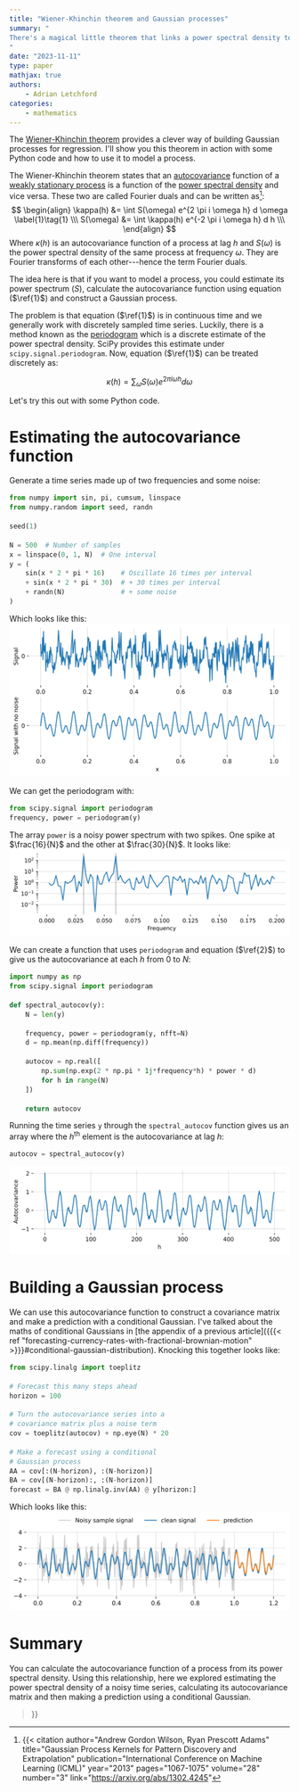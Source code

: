 ```yaml
---
title: "Wiener-Khinchin theorem and Gaussian processes"
summary: "
There's a magical little theorem that links a power spectral density to the autocovariance function. You can use this to quickly estimate Gaissian processes and model periodic time series.
"
date: "2023-11-11"
type: paper
mathjax: true
authors:
    - Adrian Letchford
categories:
    - mathematics
---
```


The [Wiener-Khinchin theorem](https://en.wikipedia.org/wiki/Wiener%E2%80%93Khinchin_theorem) provides a clever way of building Gaussian processes for regression. I'll show you this theorem in action with some Python code and how to use it to model a process.

The Wiener-Khinchin theorem states that an [autocovariance](https://en.wikipedia.org/wiki/Autocovariance) function of a [weakly stationary process](https://en.wikipedia.org/wiki/Stationary_process#Weak_or_wide-sense_stationarity) is a function of the [power spectral density](https://en.wikipedia.org/wiki/Spectral_density) and vice versa. These two are called Fourier duals and can be written as[^1]:
$$
\begin{align}
\kappa(h) &= \int S(\omega) e^{2 \pi i \omega h} d \omega \label{1}\tag{1} \\\
S(\omega) &= \int \kappa(h) e^{-2 \pi i \omega h} d h \\\
\end{align}
$$
Where $\kappa(h)$ is an autocovariance function of a process at lag $h$ and $S(\omega)$ is the power spectral density of the same process at frequency $\omega$. They are Fourier transforms of each other---hence the term Fourier duals.

The idea here is that if you want to model a process, you could estimate its power spectrum ($S$), calculate the autocovariance function using equation ($\ref{1}$) and construct a Gaussian process.

The problem is that equation ($\ref{1}$) is in continuous time and we generally work with discretely sampled time series. Luckily, there is a method known as the [periodogram](https://en.wikipedia.org/wiki/Periodogram) which is a discrete estimate of the power spectral density. SciPy provides this estimate under `scipy.signal.periodogram`. Now, equation ($\ref{1}$) can be treated discretely as:

$$
\kappa(h) = \sum_{\omega} S(\omega) e^{2 \pi i \omega h} d \omega  \label{2}\tag{2}
$$

Let's try this out with some Python code.

# Estimating the autocovariance function

Generate a time series made up of two frequencies and some noise:

``` python
from numpy import sin, pi, cumsum, linspace
from numpy.random import seed, randn

seed(1)

N = 500  # Number of samples
x = linspace(0, 1, N)  # One interval
y = (
    sin(x * 2 * pi * 16)    # Oscillate 16 times per interval
    + sin(x * 2 * pi * 30)  # + 30 times per interval
    + randn(N)              # + some noise
)
```

Which looks like this:
![](series.svg)

We can get the periodogram with:

``` python
from scipy.signal import periodogram
frequency, power = periodogram(y)
```

The array `power` is a noisy power spectrum with two spikes. One spike at $\frac{16}{N}$ and the other at $\frac{30}{N}$. It looks like:
![](periodogram.svg)

We can create a function that uses `periodogram` and equation ($\ref{2}$) to give us the autocovariance at each $h$ from $0$ to $N$:

``` python
import numpy as np
from scipy.signal import periodogram

def spectral_autocov(y):
    N = len(y)
    
    frequency, power = periodogram(y, nfft=N)
    d = np.mean(np.diff(frequency))
    
    autocov = np.real([
        np.sum(np.exp(2 * np.pi * 1j*frequency*h) * power * d)
        for h in range(N)
    ])

    return autocov
```

Running the time series `y` through the `spectral_autocov` function gives us an array where the $h^{\text{th}}$ element is the autocovariance at lag $h$:

``` python
autocov = spectral_autocov(y)
```

![](autocov.svg)

# Building a Gaussian process

We can use this autocovariance function to construct a covariance matrix and make a prediction with a conditional Gaussian. I've talked about the maths of conditional Gaussians in [the appendix of a previous article]({{{< ref "forecasting-currency-rates-with-fractional-brownian-motion" >}}}#conditional-gaussian-distribution). Knocking this together looks like:

``` python
from scipy.linalg import toeplitz

# Forecast this many steps ahead
horizon = 100

# Turn the autocovariance series into a
# covariance matrix plus a noise term
cov = toeplitz(autocov) + np.eye(N) * 20

# Make a forecast using a conditional
# Gaussian process
AA = cov[:(N-horizon), :(N-horizon)]
BA = cov[(N-horizon):, :(N-horizon)]
forecast = BA @ np.linalg.inv(AA) @ y[horizon:]
```

Which looks like this:
![](result.svg)

# Summary

You can calculate the autocovariance function of a process from its power spectral density. Using this relationship, here we explored estimating the power spectral density of a noisy time series, calculating its autocovariance matrix and then making a prediction using a conditional Gaussian. 

[^1]: {{< citation
    author="Andrew Gordon Wilson, Ryan Prescott Adams"
    title="Gaussian Process Kernels for Pattern Discovery and Extrapolation"
    publication="International Conference on Machine Learning (ICML)"
    year="2013"
    pages="1067-1075"
    volume="28"
    number="3"
    link="https://arxiv.org/abs/1302.4245"
>}}